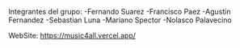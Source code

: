 Integrantes del grupo:
-Fernando Suarez
-Francisco Paez
-Agustin Fernandez
-Sebastian Luna
-Mariano Spector
-Nolasco Palavecino

WebSite: https://music4all.vercel.app/
